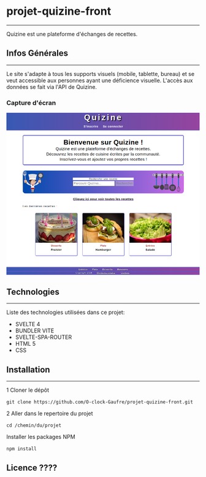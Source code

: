 # projet-quizine-front
***
Quizine est une plateforme d'échanges de recettes.

## Infos Générales
***
Le site s'adapte à tous les supports visuels (mobile, tablette, bureau) et se veut accessible aux personnes ayant une déficience visuelle. L'accès aux données se fait via l'API de Quizine.
### Capture d'écran
![Capture page d'accueil su site](/public/images/quizine.png)

## Technologies
***
Liste des technologies utilisées dans ce projet:
* SVELTE 4
* BUNDLER VITE
* SVELTE-SPA-ROUTER
* HTML 5
* CSS 

## Installation
***
1 Cloner le dépôt
```
git clone https://github.com/O-clock-Gaufre/projet-quizine-front.git
```
2 Aller dans le repertoire du projet
```
cd /chemin/du/projet
```
 Installer les packages NPM
```
npm install
```

## Licence ????

